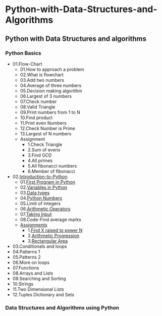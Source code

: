 # Python-with-Data-Structures-and-Algorithms
## Python with Data Structures and algorithms
### Python Basics
  - 01.Flow-Chart
    - 01.How to approach a problem
    - 02.What is flowchart
    - 03.Add two numbers
    - 04.Average of three numbers
    - 05.Decision making algorithm
    - 06.Largest of 3 numbers
    - 07.Check number
    - 08.Valid Triangle
    - 09.Print numbers from 1 to N
    - 10.Find product
    - 11.Print even Numbers
    - 12.Check Number is Prime
    - 13.Largest of N numbers
    - Assignment
       - 1.Check Triangle
       - 2.Sum of evens
       - 3.Find GCD
       - 4.All primes
       - 5.All fibonacci numbers
       - 6.Member of fibonacci
  - 02.[Introduction-to-Python](https://github.com/PramitSahoo/Python-with-Data-Structures-and-Algorithms/tree/main/01.Python-Basics/02.Introduction-to-Python)
    - 01.[First Program in Python](https://github.com/PramitSahoo/Python-with-Data-Structures-and-Algorithms/blob/main/01.Python-Basics/02.Introduction-to-Python/01.%20First-Program-in-Python.ipynb)
    - 02.[Variables in Python](https://github.com/PramitSahoo/Python-with-Data-Structures-and-Algorithms/blob/main/01.Python-Basics/02.Introduction-to-Python/02.%20Variables.ipynb)
    - 03.[Data types](https://github.com/PramitSahoo/Python-with-Data-Structures-and-Algorithms/blob/main/01.Python-Basics/02.Introduction-to-Python/03.%20Data-Types.ipynb)
    - 04.[Python Numbers](https://github.com/PramitSahoo/Python-with-Data-Structures-and-Algorithms/blob/main/01.Python-Basics/02.Introduction-to-Python/04.%20Python-Numbers.ipynb)
    - 05.Limit of integers
    - 06.[Arithmetic Operators](https://github.com/PramitSahoo/Python-with-Data-Structures-and-Algorithms/blob/main/01.Python-Basics/02.Introduction-to-Python/05.%20Arithmetic-Operators.ipynb)
    - 07.[Taking Input](https://github.com/PramitSahoo/Python-with-Data-Structures-and-Algorithms/blob/main/01.Python-Basics/02.Introduction-to-Python/06.%20Taking-Input.ipynb)
    - 08.Code-Find average marks
    - [Assignments](https://github.com/PramitSahoo/Python-with-Data-Structures-and-Algorithms/blob/main/01.Python-Basics/02.Introduction-to-Python/Assignment.ipynb)
        - 1.[Find X raised to power N](https://github.com/PramitSahoo/Python-with-Data-Structures-and-Algorithms/blob/main/01.Python-Basics/02.Introduction-to-Python/Assignment.ipynb)
        - 2.[Arithmetic Progression](https://github.com/PramitSahoo/Python-with-Data-Structures-and-Algorithms/blob/main/01.Python-Basics/02.Introduction-to-Python/Assignment.ipynb)
        - 3.[Rectangular Area](https://github.com/PramitSahoo/Python-with-Data-Structures-and-Algorithms/blob/main/01.Python-Basics/02.Introduction-to-Python/Assignment.ipynb)
  - 03.Conditionals and loops
  - 04.Patterns 1
  - 05.Patterns 2
  - 06.More on loops
  - 07.Functions
  - 08.Arrays and Lists
  - 09.Searching and Sorting
  - 10.Strings
  - 11.Two Dimensional Lists
  - 12.Tuples Dictionary and Sets
### Data Structures and Algorithms using Python
